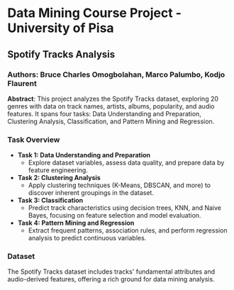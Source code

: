 # Data Mining Course Project - University of Pisa

## Spotify Tracks Analysis

### Authors: Bruce Charles Omogbolahan, Marco Palumbo, Kodjo Flaurent 

**Abstract**: This project analyzes the Spotify Tracks dataset, exploring 20 genres with data on track names, artists, albums, popularity, and audio features. It spans four tasks: Data Understanding and Preparation, Clustering Analysis, Classification, and Pattern Mining and Regression.

### Task Overview

- **Task 1: Data Understanding and Preparation**
  - Explore dataset variables, assess data quality, and prepare data by feature engineering.
- **Task 2: Clustering Analysis**
  - Apply clustering techniques (K-Means, DBSCAN, and more) to discover inherent groupings in the dataset.
- **Task 3: Classification**
  - Predict track characteristics using decision trees, KNN, and Naive Bayes, focusing on feature selection and model evaluation.
- **Task 4: Pattern Mining and Regression**
  - Extract frequent patterns, association rules, and perform regression analysis to predict continuous variables.

### Dataset

The Spotify Tracks dataset includes tracks' fundamental attributes and audio-derived features, offering a rich ground for data mining analysis.
